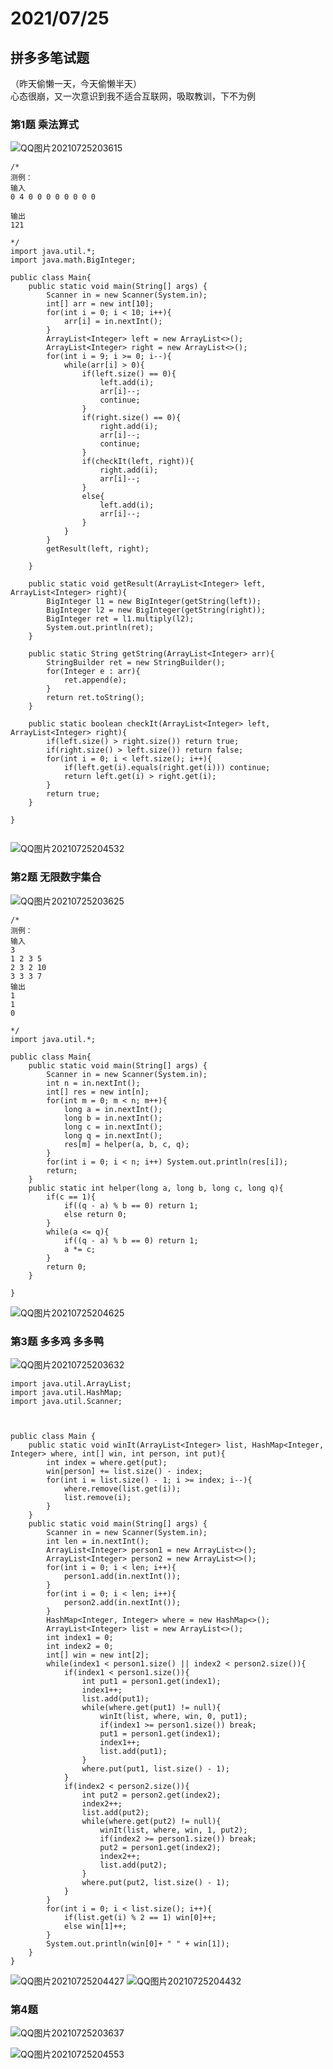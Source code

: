 # 2021/07/25

## 拼多多笔试题  
（昨天偷懒一天，今天偷懒半天）  
心态很崩，又一次意识到我不适合互联网，吸取教训，下不为例

### 第1题 乘法算式
![QQ图片20210725203615](https://user-images.githubusercontent.com/87803098/126899221-c41cc013-6ba0-4cd6-938c-5900d532260b.jpg)
```
/*
测例：
输入
0 4 0 0 0 0 0 0 0 0

输出
121

*/
import java.util.*;
import java.math.BigInteger;

public class Main{
    public static void main(String[] args) {
        Scanner in = new Scanner(System.in);
        int[] arr = new int[10];
        for(int i = 0; i < 10; i++){
            arr[i] = in.nextInt();
        }
        ArrayList<Integer> left = new ArrayList<>();
        ArrayList<Integer> right = new ArrayList<>();
        for(int i = 9; i >= 0; i--){
            while(arr[i] > 0){
                if(left.size() == 0){
                    left.add(i);
                    arr[i]--;
                    continue;
                }
                if(right.size() == 0){
                    right.add(i);
                    arr[i]--;
                    continue;
                }
                if(checkIt(left, right)){
                    right.add(i);
                    arr[i]--;
                }
                else{
                    left.add(i);
                    arr[i]--;
                }
            }
        }
        getResult(left, right);

    }

    public static void getResult(ArrayList<Integer> left, ArrayList<Integer> right){
        BigInteger l1 = new BigInteger(getString(left));
        BigInteger l2 = new BigInteger(getString(right));
        BigInteger ret = l1.multiply(l2);
        System.out.println(ret);
    }

    public static String getString(ArrayList<Integer> arr){
        StringBuilder ret = new StringBuilder();
        for(Integer e : arr){
            ret.append(e);
        }
        return ret.toString();
    }

    public static boolean checkIt(ArrayList<Integer> left, ArrayList<Integer> right){
        if(left.size() > right.size()) return true;
        if(right.size() > left.size()) return false;
        for(int i = 0; i < left.size(); i++){
            if(left.get(i).equals(right.get(i))) continue;
            return left.get(i) > right.get(i);
        }
        return true;
    }

}


```
![QQ图片20210725204532](https://user-images.githubusercontent.com/87803098/126899454-98e84099-725d-40d2-b7b2-68622528dbf4.png)


### 第2题 无限数字集合
![QQ图片20210725203625](https://user-images.githubusercontent.com/87803098/126899223-57bd9866-be7c-4bcc-b987-601bc11b5529.jpg)

```
/*
测例：
输入
3
1 2 3 5
2 3 2 10
3 3 3 7
输出
1
1
0
 
*/
import java.util.*;

public class Main{
    public static void main(String[] args) {
        Scanner in = new Scanner(System.in);
        int n = in.nextInt();
        int[] res = new int[n];
        for(int m = 0; m < n; m++){
            long a = in.nextInt();
            long b = in.nextInt();
            long c = in.nextInt();
            long q = in.nextInt();
            res[m] = helper(a, b, c, q);
        }
        for(int i = 0; i < n; i++) System.out.println(res[i]);
        return;
    }
    public static int helper(long a, long b, long c, long q){
        if(c == 1){
            if((q - a) % b == 0) return 1;
            else return 0;
        }
        while(a <= q){
            if((q - a) % b == 0) return 1;
            a *= c;
        }
        return 0;
    }

}
```

![QQ图片20210725204625](https://user-images.githubusercontent.com/87803098/126899470-0d43d247-4e4d-42b5-91ea-a853aa210d05.jpg)

### 第3题 多多鸡 多多鸭
![QQ图片20210725203632](https://user-images.githubusercontent.com/87803098/126899232-cf6dea29-2621-45c2-aaff-b184104905c1.jpg)  


```
import java.util.ArrayList;
import java.util.HashMap;
import java.util.Scanner;



public class Main {
    public static void winIt(ArrayList<Integer> list, HashMap<Integer, Integer> where, int[] win, int person, int put){
        int index = where.get(put);
        win[person] += list.size() - index;
        for(int i = list.size() - 1; i >= index; i--){
            where.remove(list.get(i));
            list.remove(i);
        }
    }
    public static void main(String[] args) {
        Scanner in = new Scanner(System.in);
        int len = in.nextInt();
        ArrayList<Integer> person1 = new ArrayList<>();
        ArrayList<Integer> person2 = new ArrayList<>();
        for(int i = 0; i < len; i++){
            person1.add(in.nextInt());
        }
        for(int i = 0; i < len; i++){
            person2.add(in.nextInt());
        }
        HashMap<Integer, Integer> where = new HashMap<>();
        ArrayList<Integer> list = new ArrayList<>();
        int index1 = 0;
        int index2 = 0;
        int[] win = new int[2];
        while(index1 < person1.size() || index2 < person2.size()){
            if(index1 < person1.size()){
                int put1 = person1.get(index1);
                index1++;
                list.add(put1);
                while(where.get(put1) != null){
                    winIt(list, where, win, 0, put1);
                    if(index1 >= person1.size()) break;
                    put1 = person1.get(index1);
                    index1++;
                    list.add(put1);
                }
                where.put(put1, list.size() - 1);
            }
            if(index2 < person2.size()){
                int put2 = person2.get(index2);
                index2++;
                list.add(put2);
                while(where.get(put2) != null){
                    winIt(list, where, win, 1, put2);
                    if(index2 >= person1.size()) break;
                    put2 = person1.get(index2);
                    index2++;
                    list.add(put2);
                }
                where.put(put2, list.size() - 1);
            }
        }
        for(int i = 0; i < list.size(); i++){
            if(list.get(i) % 2 == 1) win[0]++;
            else win[1]++;
        }
        System.out.println(win[0]+ " " + win[1]);
    }
}

```



![QQ图片20210725204427](https://user-images.githubusercontent.com/87803098/126899415-b5f19a48-bb25-4ddb-96d5-1f9c1a78ee83.png)
![QQ图片20210725204432](https://user-images.githubusercontent.com/87803098/126899423-e5b8e78d-0528-4f7c-984b-d676c07d0383.png)


### 第4题
![QQ图片20210725203637](https://user-images.githubusercontent.com/87803098/126899235-41d56ba3-f8bb-46d9-ae44-b4b29715908f.jpg)

![QQ图片20210725204553](https://user-images.githubusercontent.com/87803098/126899448-8bfc9ebb-5bee-4e84-989c-ee8863f712dc.jpg)
